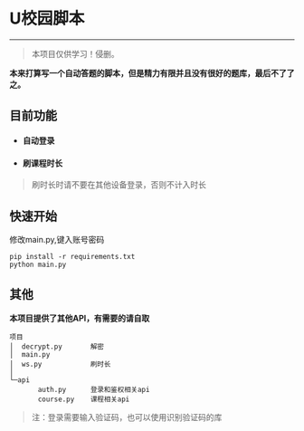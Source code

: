 # U校园脚本
---

> 本项目仅供学习！侵删。

**本来打算写一个自动答题的脚本，但是精力有限并且没有很好的题库，最后不了了之。**

## 目前功能
- #### 自动登录
- #### 刷课程时长

> 刷时长时请不要在其他设备登录，否则不计入时长

## 快速开始
修改main.py,键入账号密码
```
pip install -r requirements.txt
python main.py
```

## 其他
**本项目提供了其他API，有需要的请自取**
```
项目
│  decrypt.py       解密
│  main.py
│  ws.py            刷时长
│
└─api
       auth.py      登录和鉴权相关api
       course.py    课程相关api
```
> 注：登录需要输入验证码，也可以使用识别验证码的库
